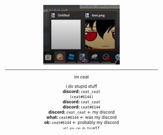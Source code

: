 <div align="center">
  <img src="https://github.com/ceat-ceat/ceat-ceat/blob/main/tewi2.png?raw=true" width="50%"/>
  <br/>
  <hr/>
  im ceat
  
  i do stupid stuff
  <br/>
  <b>discord: </b><code>ceat_ceat (ceat#6144)</code>
  <br/>
  <b>discord: </b><code>ceat_ceat</code>
  <br/>
  <b>discord: </b><code>ceat#6144</code>
  <br/>
  <b>discord: </b><code>ceat_ceat</code> <- my discord
  <br/>
  <b>what: </b><code>ceat#6144</code> <- was my discord
  <br/>
  <b>ok: </b><code>ceat#6144</code> <- probably my discord
  <br/>
  <code><code><code>wtf you can do this</code></code>wtf</code>
</div>
